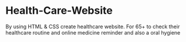 # Health-Care-Website
By using HTML &amp; CSS create healthcare website. For 65+ to check their healthcare routine and online medicine reminder and also a oral hygiene
